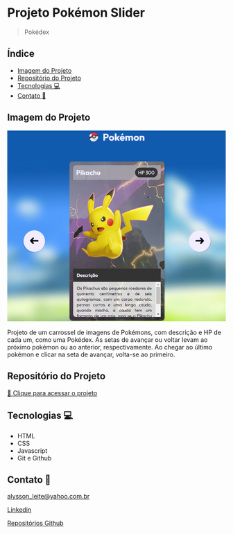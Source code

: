 # Projeto Pokémon Slider

> Pokédex

## Índice

- [Imagem do Projeto](#imagem-do-projeto)
- [Repositório do Projeto](#repositório-do-projeto)
- [Tecnologias 💻](#tecnologias-💻)
- [Contato 📩](#contato-📩)

## Imagem do Projeto

![pokedex](./.github/pokemon.png)

Projeto de um carrossel de imagens de Pokémons, com descrição e HP de cada um, como uma Pokédex. As setas de avançar ou voltar levam ao próximo pokémon ou ao anterior, respectivamente. Ao chegar ao último pokémon e clicar na seta de avançar, volta-se ao primeiro.

## Repositório do Projeto

[🔗 Clique para acessar o projeto](https://github.com/alysson-leite/projeto-pokemon-slider)

## Tecnologias 💻

- HTML
- CSS
- Javascript
- Git e Github

## Contato 📩

[alysson_leite@yahoo.com.br](alysson_leite@yahoo.com.br)

[Linkedin](https://www.linkedin.com/in/alysson-leite-14040a239/)

[Repositórios Github](https://github.com/alysson-leite?tab=repositories)